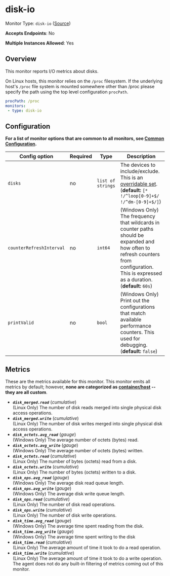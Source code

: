 <!--- GENERATED BY gomplate from scripts/docs/monitor-page.md.tmpl --->

# disk-io

Monitor Type: `disk-io` ([Source](https://github.com/signalfx/signalfx-agent/tree/master/internal/monitors/diskio))

**Accepts Endpoints**: No

**Multiple Instances Allowed**: Yes

## Overview

This monitor reports I/O metrics about disks.

On Linux hosts, this monitor relies on the `/proc` filesystem.
If the underlying host's `/proc` file system is mounted somewhere other than
/proc please specify the path using the top level configuration `procPath`.

```yaml
procPath: /proc
monitors:
 - type: disk-io
```


## Configuration

**For a list of monitor options that are common to all monitors, see [Common
Configuration](../monitor-config.md#common-configuration).**


| Config option | Required | Type | Description |
| --- | --- | --- | --- |
| `disks` | no | `list of strings` | The devices to include/exclude. This is an [overridable set](https://docs.signalfx.com/en/latest/integrations/agent/filtering.html#overridable-filters). (**default:** `[* !/^loop[0-9]+$/ !/^dm-[0-9]+$/]`) |
| `counterRefreshInterval` | no | `int64` | (Windows Only) The frequency that wildcards in counter paths should be expanded and how often to refresh counters from configuration. This is expressed as a duration. (**default:** `60s`) |
| `printValid` | no | `bool` | (Windows Only) Print out the configurations that match available performance counters.  This used for debugging. (**default:** `false`) |


## Metrics

These are the metrics available for this monitor.
This monitor emits all metrics by default; however, **none are categorized as
[container/host](https://docs.signalfx.com/en/latest/admin-guide/usage.html#about-custom-bundled-and-high-resolution-metrics)
-- they are all custom**.



 - ***`disk_merged.read`*** (*cumulative*)<br>    (Linux Only) The number of disk reads merged into single physical disk access operations.
 - ***`disk_merged.write`*** (*cumulative*)<br>    (Linux Only) The number of disk writes merged into single physical disk access operations.
 - ***`disk_octets.avg_read`*** (*gauge*)<br>    (Windows Only) The average number of octets (bytes) read.
 - ***`disk_octets.avg_write`*** (*gauge*)<br>    (Windows Only) The average number of octets (bytes) written.
 - ***`disk_octets.read`*** (*cumulative*)<br>    (Linux Only) The number of bytes (octets) read from a disk.
 - ***`disk_octets.write`*** (*cumulative*)<br>    (Linux Only) The number of bytes (octets) written to a disk.
 - ***`disk_ops.avg_read`*** (*gauge*)<br>    (Windows Only) The average disk read queue length.
 - ***`disk_ops.avg_write`*** (*gauge*)<br>    (Windows Only) The average disk write queue length.
 - ***`disk_ops.read`*** (*cumulative*)<br>    (Linux Only) The number of disk read operations.
 - ***`disk_ops.write`*** (*cumulative*)<br>    (Linux Only) The number of disk write operations.
 - ***`disk_time.avg_read`*** (*gauge*)<br>    (Windows Only) The average time spent reading from the disk.
 - ***`disk_time.avg_write`*** (*gauge*)<br>    (Windows Only) The average time spent writing to the disk
 - ***`disk_time.read`*** (*cumulative*)<br>    (Linux Only) The average amount of time it took to do a read operation.
 - ***`disk_time.write`*** (*cumulative*)<br>    (Linux Only) The average amount of time it took to do a write operation.
The agent does not do any built-in filtering of metrics coming out of this
monitor.


